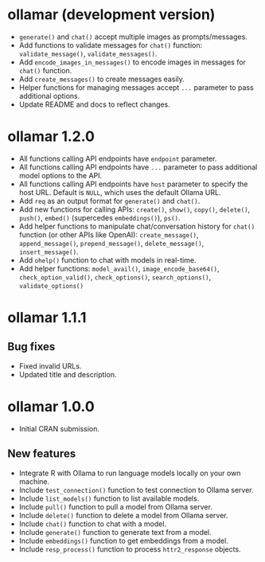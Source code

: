 # ollamar (development version)

- `generate()` and `chat()` accept multiple images as prompts/messages.
- Add functions to validate messages for `chat()` function: `validate_message()`, `validate_messages()`.
- Add `encode_images_in_messages()` to encode images in messages for `chat()` function.
- Add `create_messages()` to create messages easily.
- Helper functions for managing messages accept `...` parameter to pass additional options.
- Update README and docs to reflect changes.

# ollamar 1.2.0

- All functions calling API endpoints have `endpoint` parameter.
- All functions calling API endpoints have `...` parameter to pass additional model options to the API.
- All functions calling API endpoints have `host` parameter to specify the host URL. Default is `NULL`, which uses the default Ollama URL.
- Add `req` as an output format for `generate()` and `chat()`.
- Add new functions for calling APIs: `create()`, `show()`, `copy()`, `delete()`, `push()`, `embed()` (supercedes `embeddings()`), `ps()`.
- Add helper functions to manipulate chat/conversation history for `chat()` function (or other APIs like OpenAI): `create_message()`, `append_message()`, `prepend_message()`, `delete_message()`, `insert_message()`.
- Add `ohelp()` function to chat with models in real-time.
- Add helper functions: `model_avail()`, `image_encode_base64()`, `check_option_valid()`, `check_options()`, `search_options()`, `validate_options()`

# ollamar 1.1.1

## Bug fixes

- Fixed invalid URLs. 
- Updated title and description. 

# ollamar 1.0.0

* Initial CRAN submission.

## New features

- Integrate R with Ollama to run language models locally on your own machine. 
- Include `test_connection()` function to test connection to Ollama server.
- Include `list_models()` function to list available models.
- Include `pull()` function to pull a model from Ollama server.
- Include `delete()` function to delete a model from Ollama server.
- Include `chat()` function to chat with a model.
- Include `generate()` function to generate text from a model.
- Include `embeddings()` function to get embeddings from a model.
- Include `resp_process()` function to process `httr2_response` objects.

